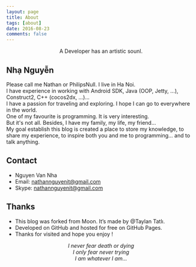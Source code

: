 ```yaml
---
layout: page
title: About
tags: [about]
date: 2016-08-23
comments: false
---
```

    
<center>A Developer has an artistic sounl.</center>

## Nhạ Nguyễn
Please call me Nathan or PhilipsNull. I live in Ha Noi.</br>
I have experience in working with Android SDK, Java (OOP, Jetty, ...), Construct2, C++ (cocos2dx, ...)...</br>
I have a passion for traveling and exploring. I hope I can go to everywhere in the world.</br>
One of my favourite is programming. It is very interesting.</br>
But it's not all. Besides, I have my family, my life, my friend...</br>
My goal establish this blog is created a place to store my knowledge, to share my experience,  to inspire both you and me to programming... and to talk anything.</br>

## Contact
* Nguyen Van Nha
* Email: nathannguyenit@gmail.com
* Skype: nathannguyenit@gmail.com

## Thanks
* This blog was forked from Moon. It’s made by @Taylan Tatlı.
* Developed on GitHub and hosted for free on GitHub Pages.
* Thanks for visited and hope you enjoy !


<center><i>I never fear death or dying</i></center>
<center><i>I only fear never trying</i></center>
<center><i>I am whatever I am...</i></center>